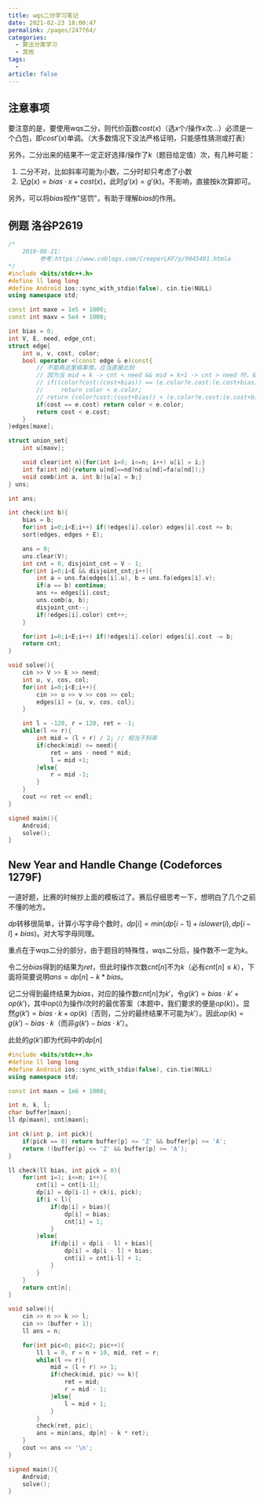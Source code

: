 ```yaml
---
title: wqs二分学习笔记
date: 2021-02-23 18:00:47
permalink: /pages/247f64/
categories: 
  - 算法分类学习
  - 其他
tags: 
  - 
article: false
---
```



## 注意事项

要注意的是，要使用wqs二分，则代价函数$cost(x)$（选$x$个/操作$x$次...）必须是一个凸包，即$cost'(x)$单调。（大多数情况下没法严格证明，只能感性猜测或打表）

另外，二分出来的结果不一定正好选择/操作了$k$（题目给定值）次，有几种可能：

1.  二分不对，比如斜率可能为小数，二分时却只考虑了小数
2.  记$g(x)=bias\cdot x+cost(x)$，此时$g'(x)=g'(k)$。不影响，直接按$k$次算即可。

另外，可以将$bias$视作"惩罚"，有助于理解$bias$的作用。



## 例题 洛谷P2619

```cpp
/*
    2019-08-21:
         参考:https://www.cnblogs.com/CreeperLKF/p/9045491.htmla
*/
#include <bits/stdc++.h>
#define ll long long
#define Android ios::sync_with_stdio(false), cin.tie(NULL)
using namespace std;

const int maxe = 1e5 + 1000;
const int maxv = 5e4 + 1000;

int bias = 0;
int V, E, need, edge_cnt;
struct edge{
    int u, v, cost, color;
    bool operator <(const edge & e)const{
        // 不能再这里搞事情，应当直接比较
        // 因为当 mid = k -> cnt < need && mid = k+1 -> cnt > need 时，结果是错误的
        // if((color?cost:(cost+bias)) == (e.color?e.cost:(e.cost+bias)))
        //     return color < e.color;
        // return (color?cost:(cost+bias)) < (e.color?e.cost:(e.cost+bias));
        if(cost == e.cost) return color < e.color;
        return cost < e.cost;
    }
}edges[maxe];

struct union_set{
    int u[maxv];

    void clear(int n){for(int i=0; i<=n; i++) u[i] = i;}
    int fa(int nd){return u[nd]==nd?nd:u[nd]=fa(u[nd]);}
    void comb(int a, int b){u[a] = b;}
} uns;

int ans;

int check(int b){
    bias = b;
    for(int i=0;i<E;i++) if(!edges[i].color) edges[i].cost += b;
    sort(edges, edges + E);

    ans = 0;
    uns.clear(V);
    int cnt = 0, disjoint_cnt = V - 1;
    for(int i=0;i<E && disjoint_cnt;i++){
        int a = uns.fa(edges[i].u), b = uns.fa(edges[i].v);
        if(a == b) continue;
        ans += edges[i].cost;
        uns.comb(a, b);
        disjoint_cnt--;
        if(!edges[i].color) cnt++;
    }

    for(int i=0;i<E;i++) if(!edges[i].color) edges[i].cost -= b;
    return cnt;
}

void solve(){
    cin >> V >> E >> need;
    int u, v, cos, col;
    for(int i=0;i<E;i++){
        cin >> u >> v >> cos >> col;
        edges[i] = {u, v, cos, col};
    }

    int l = -120, r = 120, ret = -1;
    while(l <= r){
        int mid = (l + r) / 2; // 相当于斜率
        if(check(mid) >= need){
            ret = ans - need * mid;
            l = mid +1;
        }else{
            r = mid -1;
        }
    }
    cout << ret << endl;
}

signed main(){
    Android;
    solve();
}
```



## New Year and Handle Change (Codeforces 1279F)

一道好题，比赛的时候抄上面的模板过了。赛后仔细思考一下，想明白了几个之前不懂的地方。

$dp$转移很简单，计算小写字母个数时，$dp[i]=min(dp[i-1]+islower(i), dp[i-l]+bias)$。对大写字母同理。



重点在于wqs二分的部分，由于题目的特殊性，wqs二分后，操作数不一定为$k$。

令二分$bias$得到的结果为$ret$，但此时操作次数$cnt[n]$不为$k$（必有$cnt[n]\le k$），下面将简要说明$ans=dp[n]-k*bias$。

记二分得到最终结果为$bias$，对应的操作数$cnt[n]$为$k'$，令$g(k')=bias\cdot k'+op(k')$，其中$op(i)$为操作$i$次时的最优答案（本题中，我们要求的便是$op(k)$）。显然$g(k')=bias\cdot k+op(k)$（否则，二分的最终结果不可能为$k'$）。因此$op(k)=g(k')-bias\cdot k$（而非$g(k')-bias\cdot k'$）。

此处的$g(k')$即为代码中的$dp[n]$

```cpp
#include <bits/stdc++.h>
#define ll long long
#define Android ios::sync_with_stdio(false), cin.tie(NULL)
using namespace std;

const int maxn = 1e6 + 1000;

int n, k, l;
char buffer[maxn];
ll dp[maxn], cnt[maxn];

int ck(int p, int pick){
    if(pick == 0) return buffer[p] <= 'Z' && buffer[p] >= 'A';
    return !(buffer[p] <= 'Z' && buffer[p] >= 'A');
}

ll check(ll bias, int pick = 0){
    for(int i=1; i<=n; i++){
        cnt[i] = cnt[i-1];
        dp[i] = dp[i-1] + ck(i, pick);
        if(i < l){
            if(dp[i] > bias){
                dp[i] = bias;
                cnt[i] = 1;
            }
        }else{
            if(dp[i] > dp[i - l] + bias){
                dp[i] = dp[i - l] + bias;
                cnt[i] = cnt[i-l] + 1;
            }
        }
    }
    return cnt[n];
}

void solve(){
    cin >> n >> k >> l;
    cin >> (buffer + 1);
    ll ans = n;

    for(int pic=0; pic<2; pic++){
        ll l = 0, r = n + 10, mid, ret = r;
        while(l <= r){
            mid = (l + r) >> 1;
            if(check(mid, pic) <= k){
                ret = mid;
                r = mid - 1;
            }else{
                l = mid + 1;
            }
        }
        check(ret, pic);
        ans = min(ans, dp[n] - k * ret);
    }
    cout << ans << '\n';
}

signed main(){
    Android;
    solve();
}
```

